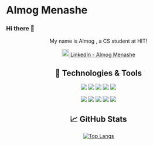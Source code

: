 # Almog Menashe

### Hi there 👋
<div align='center'>
  
<p> My name is Almog , a CS student at HIT! </p>

<a href="https://www.linkedin.com/in/almog-menashe/"><img height="20" src="https://github.com/WaylonWalker/WaylonWalker/blob/main/icon/linkedin.png?raw=true">  LinkedIn - Almog Menashe</a>

## 🔧 Technologies & Tools
![](https://img.shields.io/badge/Code-Java-informational?style=flat&logo=java&logoColor=white&color=2bbc8a)
![](https://img.shields.io/badge/Code-JavaScript-informational?style=flat&logo=javascript&logoColor=white&color=2bbc8a)
![](https://img.shields.io/badge/Code-HTML-informational?style=flat&logo=html&logoColor=white&color=2bbc8a) 
![](https://img.shields.io/badge/Code-CSS-informational?style=flat&logo=css&logoColor=white&color=2bbc8a)
![](https://img.shields.io/badge/Code-python-informational?style=flat&logo=python&logoColor=white&color=2bbc8a)


![](https://img.shields.io/badge/FrameWork-Android-informational?style=flat&logo=Android&logoColor=white&color=2bbc8a)
![](https://img.shields.io/badge/FrameWork-Node.js-informational?style=flat&logo=nodejs&logoColor=white&color=2bbc8a)
![](https://img.shields.io/badge/FrameWork-Express.js-informational?style=flat&logo=expressjs&logoColor=white&color=2bbc8a)
![](https://img.shields.io/badge/FrameWork-Mongoose-informational?style=flat&logo=nodejs&logoColor=white&color=2bbc8a)
![](https://img.shields.io/badge/DataBase-MongoDB-informational?style=flat&logo=mongodb&logoColor=white&color=2bbc8a)


<p>
</p>

## 📈 GitHub Stats

[![Top Langs](https://github-readme-stats.vercel.app/api/top-langs/?username=AlmogMenashe&layout=compact)](https://github.com/AlmogMenashe/github-readme-stats)

